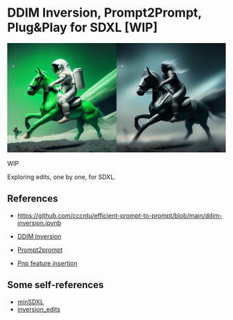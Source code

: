 # DDIM Inversion, Prompt2Prompt, Plug&Play for SDXL [WIP]

<!-- #region -->
<p align="center">
<img  src="contents/ddim.png">
</p>
<!-- #endregion -->

WIP

Exploring edits, one by one, for SDXL.


## References

* https://github.com/cccntu/efficient-prompt-to-prompt/blob/main/ddim-inversion.ipynb

* [DDIM Inversion](https://arxiv.org/abs/2105.05233)
* [Prompt2prompt](https://arxiv.org/abs/2208.01626)
* [Pnp feature insertion](https://arxiv.org/abs/2211.12572)

## Some self-references
* [minSDXL](https://github.com/cloneofsimo/minSDXL)
* [inversion_edits](https://github.com/cloneofsimo/inversion_edits)
